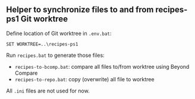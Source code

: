 ## Helper to synchronize files to and from recipes-ps1 Git worktree

Define location of Git worktree in `.env.bat`:

```dosbatch
SET WORKTREE=..\recipes-ps1
```

Run `recipes.bat` to generate those files:

- `recipes-to-bcomp.bat`: compare all files to/from worktree using Beyond Compare
- `recipes-to-repo.bat`: copy (overwrite) all file to worktree

All `.ini` files are not used for now.
